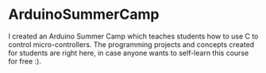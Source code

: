# ArduinoSummerCamp
I created an Arduino Summer Camp which teaches students how to use C to control micro-controllers. The programming projects and concepts created for students are right here, in case anyone wants to self-learn this course for free :). 

